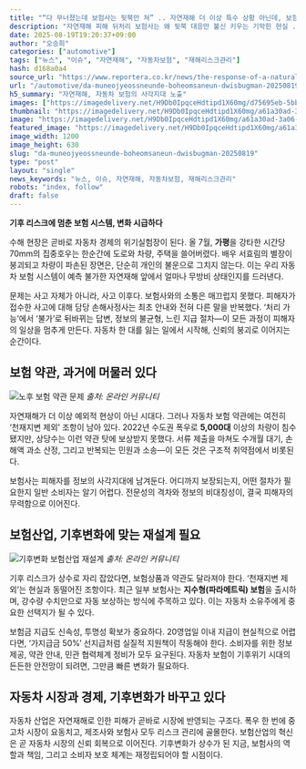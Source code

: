 ```yaml
---
title: "“다 무너졌는데 보험사는 뒷북만 쳐” .. 자연재해 더 이상 특수 상황 아닌데, 보험사 변화 필요한 때"
description: "자연재해 피해 뒤처리 보험사는 왜 뒷북 대응만 불신 키우는 기막힌 현실 ..."
date: 2025-08-19T19:20:37+09:00
author: "오승희"
categories: ["automotive"]
tags: ["뉴스", "이슈", "자연재해", "자동차보험", "재해리스크관리"]
hash: d168a0a4
source_url: "https://www.reportera.co.kr/news/the-response-of-a-natural-disaster-insurer/"
url: "/automotive/da-muneojyeossneunde-boheomsaneun-dwisbugman-20250819/"
h5_summary: "자연재해, 자동차 보험의 사각지대 노출"
images: ["https://imagedelivery.net/H9Db0IpqceHdtipd1X60mg/d75695eb-5bb1-47d5-b7db-5405089c2000/public", "https://imagedelivery.net/H9Db0IpqceHdtipd1X60mg/a61a30ad-3a06-4975-0b65-f381267a4300/public", "https://imagedelivery.net/H9Db0IpqceHdtipd1X60mg/b89b010a-5440-4e30-9eed-c10dd5d25900/public"]
thumbnail: "https://imagedelivery.net/H9Db0IpqceHdtipd1X60mg/a61a30ad-3a06-4975-0b65-f381267a4300/public"
image: "https://imagedelivery.net/H9Db0IpqceHdtipd1X60mg/a61a30ad-3a06-4975-0b65-f381267a4300/public"
featured_image: "https://imagedelivery.net/H9Db0IpqceHdtipd1X60mg/a61a30ad-3a06-4975-0b65-f381267a4300/public"
image_width: 1200
image_height: 630
slug: "da-muneojyeossneunde-boheomsaneun-dwisbugman-20250819"
type: "post"
layout: "single"
news_keywords: "뉴스, 이슈, 자연재해, 자동차보험, 재해리스크관리"
robots: "index, follow"
draft: false
---
```


**기후 리스크에 멈춘 보험 시스템, 변화 시급하다**

수해 현장은 곧바로 자동차 경제의 위기실험장이 된다. 올 7월, **가평**을 강타한 시간당 70mm의 집중호우는 한순간에 도로와 차량, 주택을 쓸어버렸다. 배우 서효림의 별장이 붕괴되고 차량이 파손된 장면은, 단순히 개인의 불운으로 그치지 않는다. 이는 우리 자동차 보험 시스템이 예측 불가한 자연재해 앞에서 얼마나 무방비 상태인지를 드러낸다.

문제는 사고 자체가 아니라, 사고 이후다. 보험사와의 소통은 매끄럽지 못했다. 피해자가 접수한 사고에 대해 담당 손해사정사는 최초 안내와 전혀 다른 말을 반복했다. ‘처리 가능’에서 ‘불가’로 뒤바뀌는 답변, 정보의 불균형, 느린 지급 절차—이 모든 과정이 피해자의 일상을 멈추게 만든다. 자동차 한 대를 잃는 일에서 시작해, 신뢰의 붕괴로 이어지는 순간이다.

## 보험 약관, 과거에 머물러 있다

![노후 보험 약관 문제](https://imagedelivery.net/H9Db0IpqceHdtipd1X60mg/d75695eb-5bb1-47d5-b7db-5405089c2000/public)
*출처: 온라인 커뮤니티*


자연재해가 더 이상 예외적 현상이 아닌 시대다. 그러나 자동차 보험 약관에는 여전히 ‘천재지변 제외’ 조항이 남아 있다. 2022년 수도권 폭우로 **5,000대** 이상의 차량이 침수됐지만, 상당수는 이런 약관 탓에 보상받지 못했다. 서류 제출을 마쳐도 수개월 대기, 손해액 과소 산정, 그리고 반복되는 민원과 소송—이 모든 것은 구조적 취약점에서 비롯된다.

보험사는 피해자를 정보의 사각지대에 남겨둔다. 어디까지 보장되는지, 어떤 절차가 필요한지 일반 소비자는 알기 어렵다. 전문성의 격차와 정보의 비대칭성이, 결국 피해자의 무력함으로 이어진다.

## 보험산업, 기후변화에 맞는 재설계 필요

![기후변화 보험산업 재설계](https://imagedelivery.net/H9Db0IpqceHdtipd1X60mg/b89b010a-5440-4e30-9eed-c10dd5d25900/public)
*출처: 온라인 커뮤니티*


기후 리스크가 상수로 자리 잡았다면, 보험상품과 약관도 달라져야 한다. ‘천재지변 제외’는 현실과 동떨어진 조항이다. 최근 일부 보험사는 **지수형(파라메트릭) 보험**을 출시하며, 강수량 수치만으로 자동 보상하는 방식에 주목하고 있다. 이는 자동차 소유주에게 중요한 선택지가 될 수 있다.

보험금 지급도 신속성, 투명성 확보가 중요하다. 20영업일 이내 지급이 현실적으로 어렵다면, ‘가지급금 50%’ 선지급처럼 실질적 지원책이 작동해야 한다. 소비자를 위한 정보 제공, 약관 안내, 민관 협력체계 정비가 모두 요구된다. 자동차 보험이 기후위기 시대의 든든한 안전망이 되려면, 그만큼 빠른 변화가 필요하다.

## 자동차 시장과 경제, 기후변화가 바꾸고 있다

자동차 산업은 자연재해로 인한 피해가 곧바로 시장에 반영되는 구조다. 폭우 한 번에 중고차 시장이 요동치고, 제조사와 보험사 모두 리스크 관리에 골몰한다. 보험산업의 혁신은 곧 자동차 시장의 신뢰 회복으로 이어진다. 기후변화가 상수가 된 지금, 보험사의 역할과 책임, 그리고 소비자 보호 체계는 재정립되어야 할 시점이다.
